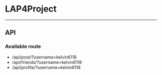 # LAP4Project
--------------------------------
## API
### Available route
- /api/post/?username=kelvin6118
- /api/friends/?username=kelvin6118
- /api/profile/?username=kelvin6118
